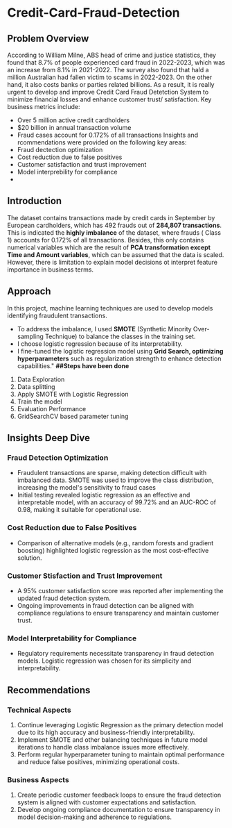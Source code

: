 # Credit-Card-Fraud-Detection
## Problem Overview
According to William Milne, ABS head of crime and justice statistics, they found that 8.7% of people experienced card fraud in 2022-2023, which was an increase from 8.1% in 2021-2022. The survey also found that hald a million Australian had fallen victim to scams in 2022-2023. 
On the other hand, it also costs banks or parties related billions. As a result, it is really urgent to develop and improve Credit Card Fraud Detetction System to minimize financial losses and enhance customer trust/ satisfaction.
Key business metrics include:
- Over 5 million active credit cardholders
- $20 billion in annual transaction volume
- Fraud cases account for 0.172% of all transactions
Insights and rcommendations were provided on the following key areas:
- Fraud dectection optimization
- Cost reduction due to false positives
- Customer satisfaction and trust improvement
- Model interprebility for compliance
- 
## Introduction
The dataset contains transactions made by credit cards in September by European cardholders, which has 492 frauds out of **284,807 transactions**. This is indicated the **highly imbalance** of the dataset, where frauds ( Class 1) accounts for 0.172% of all transactions. 
Besides, this only contains numerical variables which are the result of **PCA transformation except Time and Amount variables**, which can be assumed that the data is scaled. However, there is limitation to explain model decisions ot interpret feature importance in business terms.
## Approach
In this project, machine learning techniques are used to develop models identifying fraudulent transactions. 
- To address the imbalance, I used **SMOTE** (Synthetic Minority Over-sampling Technique) to balance the classes in the training set.
- I choose logistic regression because of its interpretability.
- I fine-tuned the logistic regression model using **Grid Search, optimizing hyperparameters** such as regularization strength to enhance detection capabilities."
**##Steps have been done**
1. Data Exploration
2. Data splitting
3. Apply SMOTE with Logistic Regression
4. Train the model
5. Evaluation Performance
6. GridSearchCV based parameter tuning
## Insights Deep Dive
### Fraud Detection Optimization
- Fraudulent transactions are sparse, making detection difficult with imbalanced data. SMOTE was used to improve the class distribution, increasing the model's sensitivity to fraud cases
- Initial testing revealed logistic regression as an effective and interpretable model, with an accuracy of 99.72% and an AUC-ROC of 0.98, making it suitable for operational use.
### Cost Reduction due to False Positives
- Comparison of alternative models (e.g., random forests and gradient boosting) highlighted logistic regression as the most cost-effective solution.
### Customer Stisfaction and Trust Improvement
- A 95% customer satisfaction score was reported after implementing the updated fraud detection system.
- Ongoing improvements in fraud detection can be aligned with compliance regulations to ensure transparency and maintain customer trust.
### Model Interpretability for Compliance
- Regulatory requirements necessitate transparency in fraud detection models. Logistic regression was chosen for its simplicity and interpretability.
## Recommendations
### Technical Aspects
1. Continue leveraging Logistic Regression as the primary detection model due to its high accuracy and business-friendly interpretability.
2. Implement SMOTE and other balancing techniques in future model iterations to handle class imbalance issues more effectively.
3. Perform regular hyperparameter tuning to maintain optimal performance and reduce false positives, minimizing operational costs.
### Business Aspects
1. Create periodic customer feedback loops to ensure the fraud detection system is aligned with customer expectations and satisfaction.
2. Develop ongoing compliance documentation to ensure transparency in model decision-making and adherence to regulations.
